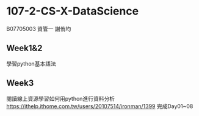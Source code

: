 # 107-2-CS-X-DataScience
B07705003 資管一 謝侑均

## Week1&2
學習python基本語法

## Week3
閱讀線上資源學習如何用python進行資料分析 \
https://ithelp.ithome.com.tw/users/20107514/ironman/1399
完成Day01~08
